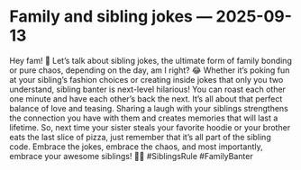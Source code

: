 # Family and sibling jokes — 2025-09-13

Hey fam! 🌟 Let’s talk about sibling jokes, the ultimate form of family bonding or pure chaos, depending on the day, am I right? 😂 Whether it’s poking fun at your sibling’s fashion choices or creating inside jokes that only you two understand, sibling banter is next-level hilarious! You can roast each other one minute and have each other’s back the next. It’s all about that perfect balance of love and teasing. Sharing a laugh with your siblings strengthens the connection you have with them and creates memories that will last a lifetime. So, next time your sister steals your favorite hoodie or your brother eats the last slice of pizza, just remember that it’s all part of the sibling code. Embrace the jokes, embrace the chaos, and most importantly, embrace your awesome siblings! 🤪💖 #SiblingsRule #FamilyBanter